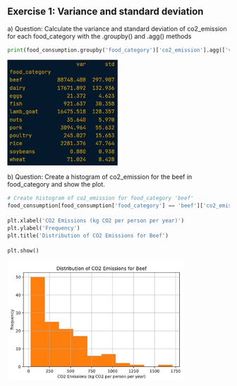 ## Exercise 1: Variance and standard deviation

a) Question: Calculate the variance and standard deviation of co2_emission for each food_category with the .groupby() and .agg() methods 

```python
print(food_consumption.groupby('food_category')['co2_emission'].agg(['var','std']))
```

<left>
  <img src="ex1.JPG" width="250">
</left>

b) Question: Create a histogram of co2_emission for the beef in food_category and show the plot.

```python
# Create histogram of co2_emission for food_category 'beef'
food_consumption[food_consumption['food_category'] == 'beef']['co2_emission'].hist()

plt.xlabel('CO2 Emissions (kg CO2 per person per year)')
plt.ylabel('Frequency')
plt.title('Distribution of CO2 Emissions for Beef')

plt.show()
```

<left>
  <img src="ex1b.JPG" width="400">
</left>
